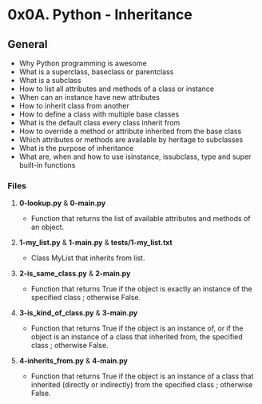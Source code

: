 # 0x0A. Python - Inheritance

## General
   - Why Python programming is awesome
   - What is a superclass, baseclass or parentclass
   - What is a subclass
   - How to list all attributes and methods of a class or instance
   - When can an instance have new attributes
   - How to inherit class from another
   - How to define a class with multiple base classes
   - What is the default class every class inherit from
   - How to override a method or attribute inherited from the base class
   - Which attributes or methods are available by heritage to subclasses
   - What is the purpose of inheritance
   - What are, when and how to use isinstance, issubclass, type and super built-in functions

### Files

1. **0-lookup.py** & **0-main.py**
   - Function that returns the list of available attributes and methods of an object.

2. **1-my_list.py** & **1-main.py** & **tests/1-my_list.txt**
   - Class MyList that inherits from list.

3. **2-is_same_class.py** & **2-main.py**
   - Function that returns True if the object is exactly an instance of the specified class ; otherwise False.

4. **3-is_kind_of_class.py** & **3-main.py**
   - Function that returns True if the object is an instance of, or if the object is an instance of a class that inherited from, the specified class ; otherwise False.

5. **4-inherits_from.py** & **4-main.py**
   - Function that returns True if the object is an instance of a class that inherited (directly or indirectly) from the specified class ; otherwise False.

